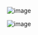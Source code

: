 ![image](https://user-images.githubusercontent.com/60442877/206070784-f330fa25-8615-44b5-a79a-8753ec89e2c6.png)

![image](https://user-images.githubusercontent.com/60442877/206070823-6f96168a-39b2-48f1-8fff-75dd462260fa.png)
